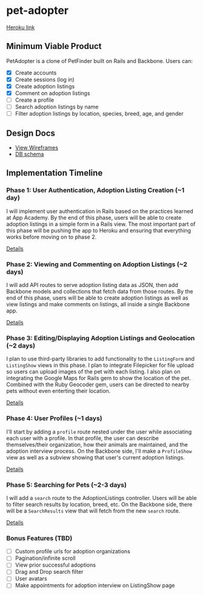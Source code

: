 # pet-adopter

[Heroku link][heroku]

[heroku]: http://pet-adopter.herokuapp.com

## Minimum Viable Product
PetAdopter is a clone of PetFinder built on Rails and Backbone. Users can:

<!-- This is a Markdown checklist. Use it to keep track of your progress! -->

- [x] Create accounts
- [x] Create sessions (log in)
- [x] Create adoption listings
- [x] Comment on adoption listings
- [ ] Create a profile
- [ ] Search adoption listings by name
- [ ] Filter adoption listings by location, species, breed, age, and gender

## Design Docs
* [View Wireframes][views]
* [DB schema][schema]

[views]: ./docs/views.md
[schema]: ./docs/schema.md

## Implementation Timeline

### Phase 1: User Authentication, Adoption Listing Creation (~1 day)
I will implement user authentication in Rails based on the practices learned at
App Academy. By the end of this phase, users will be able to create adoption listings
in a simple form in a Rails view. The most important part of this phase will
be pushing the app to Heroku and ensuring that everything works before moving on
to phase 2.

[Details][phase-one]

### Phase 2: Viewing and Commenting on Adoption Listings (~2 days)
I will add API routes to serve adoption listing data as JSON, then add Backbone
models and collections that fetch data from those routes. By the end of this
phase, users will be able to create adoption listings as well as view listings and make comments on listings, all
inside a single Backbone app.

[Details][phase-two]

### Phase 3: Editing/Displaying Adoption Listings and Geolocation (~2 days)
I plan to use third-party libraries to add functionality to the `ListingForm` and
`ListingShow` views in this phase.  I plan to integrate Filepicker for file upload so
users can upload images of the pet with each listing. I also plan on integrating the Google Maps for Rails gem to show the location of the pet. Combined with the Ruby Geocoder gem, users can be directed to nearby pets without even enterting their location.

[Details][phase-three]

### Phase 4: User Profiles (~1 days)
I'll start by adding a `profile` route nested under the user while associating each user with a profile. In that profile, the user can describe themselves/their organization, how their animals are maintained, and the adoption interview process. On the Backbone side, I'll make a `ProfileShow` view as well as a subview showing that user's current adoption listings.

[Details][phase-four]

### Phase 5: Searching for Pets (~2-3 days)
I will add a `search` route to the AdoptionListings controller. Users will be able to filter search results by location, breed, etc. On the
Backbone side, there will be a `SearchResults` view that will fetch from the new `search` route.

[Details][phase-five]

### Bonus Features (TBD)
- [ ] Custom profile urls for adoption organizations
- [ ] Pagination/infinite scroll
- [ ] View prior successful adoptions
- [ ] Drag and Drop search filter
- [ ] User avatars
- [ ] Make appointments for adoption interview on ListingShow page

[phase-one]: ./docs/phases/phase1.md
[phase-two]: ./docs/phases/phase2.md
[phase-three]: ./docs/phases/phase3.md
[phase-four]: ./docs/phases/phase4.md
[phase-five]: ./docs/phases/phase5.md

